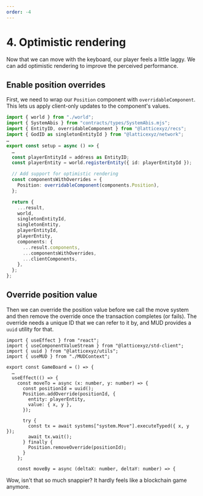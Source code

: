 ```yaml
---
order: -4
---
```


# 4. Optimistic rendering

Now that we can move with the keyboard, our player feels a little laggy. We can add optimistic rendering to improve the perceived performance.

## Enable position overrides

First, we need to wrap our `Position` component with `overridableComponent`. This lets us apply client-only updates to the component's values.

```ts !#3,11-14,25 packages/client/src/mud/setup.ts
import { world } from "./world";
import { SystemAbis } from "contracts/types/SystemAbis.mjs";
import { EntityID, overridableComponent } from "@latticexyz/recs";
import { GodID as singletonEntityId } from "@latticexyz/network";
…
export const setup = async () => {
  …
  const playerEntityId = address as EntityID;
  const playerEntity = world.registerEntity({ id: playerEntityId });

  // Add support for optimistic rendering
  const componentsWithOverrides = {
    Position: overridableComponent(components.Position),
  };

  return {
    ...result,
    world,
    singletonEntityId,
    singletonEntity,
    playerEntityId,
    playerEntity,
    components: {
      ...result.components,
      ...componentsWithOverrides,
      ...clientComponents,
    },
  };
};
```

## Override position value

Then we can override the position value before we call the move system and then remove the override once the transaction completes (or fails). The override needs a unique ID that we can refer to it by, and MUD provides a `uuid` utility for that.

```tsx !#3,10-21 packages/client/src/GameBoard.tsx
import { useEffect } from "react";
import { useComponentValueStream } from "@latticexyz/std-client";
import { uuid } from "@latticexyz/utils";
import { useMUD } from "./MUDContext";

export const GameBoard = () => {
  …
  useEffect(() => {
    const moveTo = async (x: number, y: number) => {
      const positionId = uuid();
      Position.addOverride(positionId, {
        entity: playerEntity,
        value: { x, y },
      });

      try {
        const tx = await systems["system.Move"].executeTyped({ x, y });
        await tx.wait();
      } finally {
        Position.removeOverride(positionId);
      }
    };

    const moveBy = async (deltaX: number, deltaY: number) => {
```

Wow, isn't that so much snappier? It hardly feels like a blockchain game anymore.
